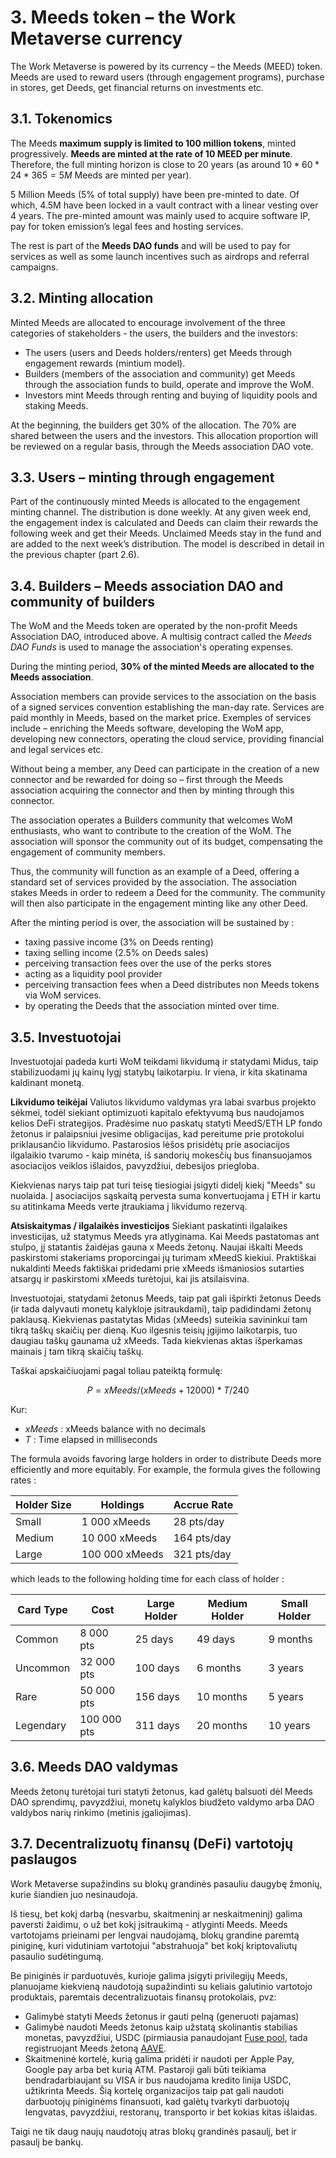 # 3. Meeds token – the Work Metaverse currency

The Work Metaverse is powered by its currency – the Meeds (MEED) token. Meeds are used to reward users (through engagement programs), purchase in stores, get Deeds, get financial returns on investments etc.

## 3.1. Tokenomics

The Meeds **maximum supply is limited to 100 million tokens**, minted progressively. **Meeds are minted at the rate of 10 MEED per minute**. Therefore, the full minting horizon is close to 20 years (as around $10*60*24*365 = 5M$ Meeds are minted per year).

5 Million Meeds (5% of total supply) have been pre-minted to date. Of which, 4.5M have been locked in a vault contract with a linear vesting over 4 years. The pre-minted amount was mainly used to acquire software IP, pay for token emission’s legal fees and hosting services.

The rest is part of the __Meeds DAO funds__ and will be used to pay for services as well as some launch incentives such as airdrops and referral campaigns.


## 3.2. Minting allocation

Minted Meeds are allocated to encourage involvement of the three categories of stakeholders - the users, the builders and the investors:

- The users (users and Deeds holders/renters) get Meeds through engagement rewards (mintium model).
- Builders (members of the association and community) get Meeds through the association funds to build, operate and improve the WoM.
- Investors mint Meeds through renting and buying of liquidity pools and staking Meeds.

At the beginning, the builders get 30% of the allocation. The 70% are shared between the users and the investors. This allocation proportion will be reviewed on a regular basis, through the Meeds association DAO vote.

## 3.3. Users – minting through engagement

Part of the continuously minted Meeds is allocated to the engagement minting channel. The distribution is done weekly. At any given week end, the engagement index is calculated and Deeds can claim their rewards the following week and get their Meeds. Unclaimed Meeds stay in the fund and are added to the next week’s distribution. The model is described in detail in the previous chapter (part 2.6).

## 3.4. Builders – Meeds association DAO and community of builders

The WoM and the Meeds token are operated by the non-profit Meeds Association DAO, introduced above. A multisig contract called the _Meeds DAO Funds_ is used to manage the association's operating expenses.

During the minting period, **30% of the minted Meeds are allocated to the Meeds association**.

Association members can provide services to the association on the basis of a signed services convention establishing the man-day rate. Services are paid monthly in Meeds, based on the market price. Exemples of services include – enriching the Meeds software, developing the WoM app, developing new connectors, operating the cloud service, providing financial and legal services etc.

Without being a member, any Deed can participate in the creation of a new connector and be rewarded for doing so – first through the Meeds association acquiring the connector and then by minting through this connector.

The association operates a Builders community that welcomes WoM enthusiasts, who want to contribute to the creation of the WoM. The association will sponsor the community out of its budget, compensating the engagement of community members.

Thus, the community will function as an example of a Deed, offering a standard set of services provided by the association. The association stakes Meeds in order to redeem a Deed for the community. The community will then also participate in the engagement minting like any other Deed.

After the minting period is over, the association will be sustained by :

- taxing passive income (3% on Deeds renting)
- taxing selling income (2.5% on Deeds sales)
- perceiving transaction fees over the use of the perks stores
- acting as a liquidity pool provider
- perceiving transaction fees when a Deed distributes non Meeds tokens via WoM services.
- by operating the Deeds that the association minted over time.


## 3.5. Investuotojai

Investuotojai padeda kurti WoM teikdami likvidumą ir statydami Midus, taip stabilizuodami jų kainų lygį statybų laikotarpiu. Ir viena, ir kita skatinama kaldinant monetą.

**Likvidumo teikėjai** Valiutos likvidumo valdymas yra labai svarbus projekto sėkmei, todėl siekiant optimizuoti kapitalo efektyvumą bus naudojamos kelios DeFi strategijos. Pradėsime nuo paskatų statyti MeedS/ETH LP fondo žetonus ir palaipsniui įvesime obligacijas, kad pereitume prie protokolui priklausančio likvidumo. Pastarosios lėšos prisidėtų prie asociacijos ilgalaikio tvarumo - kaip minėta, iš sandorių mokesčių bus finansuojamos asociacijos veiklos išlaidos, pavyzdžiui, debesijos priegloba.

Kiekvienas narys taip pat turi teisę tiesiogiai įsigyti didelį kiekį "Meeds" su nuolaida. Į asociacijos sąskaitą pervesta suma konvertuojama į ETH ir kartu su atitinkama Meeds verte įtraukiama į likvidumo rezervą.

**Atsiskaitymas / ilgalaikės investicijos** Siekiant paskatinti ilgalaikes investicijas, už statymus Meeds yra atlyginama. Kai Meeds pastatomas ant stulpo, jį statantis žaidėjas gauna x Meeds žetonų. Naujai iškalti Meeds paskirstomi stakeriams proporcingai jų turimam xMeedS kiekiui. Praktiškai nukaldinti Meeds faktiškai pridedami prie xMeeds išmaniosios sutarties atsargų ir paskirstomi xMeeds turėtojui, kai jis atsilaisvina.

Investuotojai, statydami žetonus Meeds, taip pat gali išpirkti žetonus Deeds (ir tada dalyvauti monetų kalykloje įsitraukdami), taip padidindami žetonų paklausą. Kiekvienas pastatytas Midas (xMeeds) suteikia savininkui tam tikrą taškų skaičių per dieną. Kuo ilgesnis teisių įgijimo laikotarpis, tuo daugiau taškų gaunama už xMeeds. Tada kiekvienas aktas išperkamas mainais į tam tikrą skaičių taškų.

Taškai apskaičiuojami pagal toliau pateiktą formulę:

 $$ P = xMeeds / (xMeeds + 12000) * T / 240 $$

 Kur:

- $xMeeds$ : xMeeds balance  with no decimals
- $T$ : Time elapsed in milliseconds

The formula avoids favoring large holders in order to distribute Deeds more efficiently and more equitably. For example, the formula gives the following rates :

| **Holder Size** | **Holdings**   | **Accrue Rate** |
| --------------- | -------------- | --------------- |
| Small           | 1 000 xMeeds   | 28 pts/day      |
| Medium          | 10 000 xMeeds  | 164 pts/day     |
| Large           | 100 000 xMeeds | 321 pts/day     |


which leads to the following holding time for each class of holder :

| **Card Type** | **Cost**    | **Large Holder** | **Medium Holder** | **Small Holder** |
| ------------- | ----------- | ---------------- | ----------------- | ---------------- |
| Common        | 8 000 pts   | 25 days          | 49 days           | 9 months         |
| Uncommon      | 32 000 pts  | 100 days         | 6 months          | 3 years          |
| Rare          | 50 000 pts  | 156 days         | 10 months         | 5 years          |
| Legendary     | 100 000 pts | 311 days         | 20 months         | 10 years         |

## 3.6. Meeds DAO valdymas

Meeds žetonų turėtojai turi statyti žetonus, kad galėtų balsuoti dėl Meeds DAO sprendimų, pavyzdžiui, monetų kalyklos biudžeto valdymo arba DAO valdybos narių rinkimo (metinis įgaliojimas).

## 3.7. Decentralizuotų finansų (DeFi) vartotojų paslaugos

Work Metaverse supažindins su blokų grandinės pasauliu daugybę žmonių, kurie šiandien juo nesinaudoja.

Iš tiesų, bet kokį darbą (nesvarbu, skaitmeninį ar neskaitmeninį) galima paversti žaidimu, o už bet kokį įsitraukimą - atlyginti Meeds. Meeds vartotojams prieinami per lengvai naudojamą, blokų grandine paremtą piniginę, kuri vidutiniam vartotojui "abstrahuoja" bet kokį kriptovaliutų pasaulio sudėtingumą.

Be piniginės ir parduotuvės, kurioje galima įsigyti privilegijų Meeds, planuojame kiekvieną naudotoją supažindinti su keliais galutinio vartotojo produktais, paremtais decentralizuotais finansų protokolais, pvz:

- Galimybė statyti Meeds žetonus ir gauti pelną (generuoti pajamas)
- Galimybė naudoti Meeds žetonus kaip užstatą skolinantis stabilias monetas, pavyzdžiui, USDC (pirmiausia panaudojant [Fuse pool](https://app.rari.capital/fuse), tada registruojant Meeds žetoną [AAVE](https://aave.com/).
- Skaitmeninė kortelė, kurią galima pridėti ir naudoti per Apple Pay, Google pay arba bet kurią ATM. Pastaroji gali būti teikiama bendradarbiaujant su VISA ir bus naudojama kredito linija USDC, užtikrinta Meeds. Šią kortelę organizacijos taip pat gali naudoti darbuotojų piniginėms finansuoti, kad galėtų tvarkyti darbuotojų lengvatas, pavyzdžiui, restoranų, transporto ir bet kokias kitas išlaidas.

Taigi ne tik daug naujų naudotojų atras blokų grandinės pasaulį, bet ir pasaulį be bankų.

 
